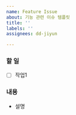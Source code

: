 ```yaml
---
name: Feature Issue
about: 기능 관련 이슈 템플릿
title: ''
labels: ''
assignees: dd-jiyun

---
```


### 할 일
- [ ] 작업1

### 내용
- 설명
